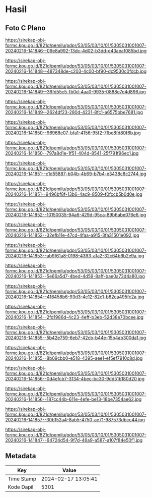 # Hasil

## Foto C Plano

https://sirekap-obj-formc.kpu.go.id/821d/pemilu/pdpr/53/05/03/10/01/5305031001007-20240216-141846--09e8a992-13dc-4d02-b3dd-e43aeaf085bd.jpg

https://sirekap-obj-formc.kpu.go.id/821d/pemilu/pdpr/53/05/03/10/01/5305031001007-20240216-141848--487348de-c203-4c00-bf90-dc9530c0fdcb.jpg

https://sirekap-obj-formc.kpu.go.id/821d/pemilu/pdpr/53/05/03/10/01/5305031001007-20240216-141849--36fd55c5-fb0d-4aa0-9935-0888e7e4d896.jpg

https://sirekap-obj-formc.kpu.go.id/821d/pemilu/pdpr/53/05/03/10/01/5305031001007-20240216-141849--2624df23-280d-4231-8fc1-a6575bbe7681.jpg

https://sirekap-obj-formc.kpu.go.id/821d/pemilu/pdpr/53/05/03/10/01/5305031001007-20240216-141850--96968e07-bfa1-4156-95f2-7fbe8fd80f6b.jpg

https://sirekap-obj-formc.kpu.go.id/821d/pemilu/pdpr/53/05/03/10/01/5305031001007-20240216-141850--797a8d1e-1f51-404d-8541-25f791f96ec1.jpg

https://sirekap-obj-formc.kpu.go.id/821d/pemilu/pdpr/53/05/03/10/01/5305031001007-20240216-141851--c1d55887-b04b-4b69-b7b4-e3438c8c2744.jpg

https://sirekap-obj-formc.kpu.go.id/821d/pemilu/pdpr/53/05/03/10/01/5305031001007-20240216-141851--9496bf8f-13b6-4ac9-8509-f0fccb5b0d0e.jpg

https://sirekap-obj-formc.kpu.go.id/821d/pemilu/pdpr/53/05/03/10/01/5305031001007-20240216-141852--10150035-94a6-429d-95ca-89b6abe076e6.jpg

https://sirekap-obj-formc.kpu.go.id/821d/pemilu/pdpr/53/05/03/10/01/5305031001007-20240216-141852--32efb11e-47cd-4faa-a915-3fa31501e092.jpg

https://sirekap-obj-formc.kpu.go.id/821d/pemilu/pdpr/53/05/03/10/01/5305031001007-20240216-141853--ab9f61a8-0198-4393-a1a2-32c64b6b2e9a.jpg

https://sirekap-obj-formc.kpu.go.id/821d/pemilu/pdpr/53/05/03/10/01/5305031001007-20240216-141853--5e66a5d7-4bed-4d59-8aff-bae0a73d4a80.jpg

https://sirekap-obj-formc.kpu.go.id/821d/pemilu/pdpr/53/05/03/10/01/5305031001007-20240216-141854--416458b6-93d3-4c12-82c1-b82ca495fc2a.jpg

https://sirekap-obj-formc.kpu.go.id/821d/pemilu/pdpr/53/05/03/10/01/5305031001007-20240216-141854--2fd1986d-4c23-4eff-b3eb-52d38e70bcee.jpg

https://sirekap-obj-formc.kpu.go.id/821d/pemilu/pdpr/53/05/03/10/01/5305031001007-20240216-141855--5b42e759-6eb7-42cb-b44e-15b4ab300da1.jpg

https://sirekap-obj-formc.kpu.go.id/821d/pemilu/pdpr/53/05/03/10/01/5305031001007-20240216-141855--8b09cbb0-e518-4395-aee1-ef5ef7910c8d.jpg

https://sirekap-obj-formc.kpu.go.id/821d/pemilu/pdpr/53/05/03/10/01/5305031001007-20240216-141856--0d4efcb7-3134-4bec-bc30-9dd51b180d20.jpg

https://sirekap-obj-formc.kpu.go.id/821d/pemilu/pdpr/53/05/03/10/01/5305031001007-20240216-141856--187cc44b-611e-4efe-be13-18be7354ae62.jpg

https://sirekap-obj-formc.kpu.go.id/821d/pemilu/pdpr/53/05/03/10/01/5305031001007-20240216-141857--30b152a4-8ab5-4750-ae71-987573dbcc44.jpg

https://sirekap-obj-formc.kpu.go.id/821d/pemilu/pdpr/53/05/03/10/01/5305031001007-20240216-141847--64724d54-9f7d-46a9-a587-a107f84e50f1.jpg


## Metadata

| Key        | Value               |
| ---------- | ------------------- |
| Time Stamp | 2024-02-17 13:05:41 |
| Kode Dapil | 5301                |



